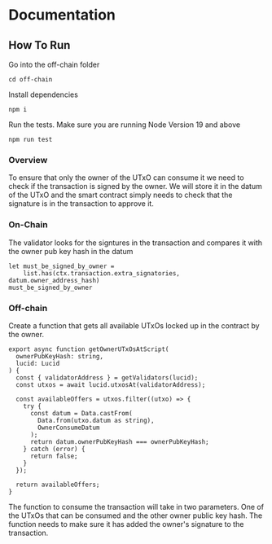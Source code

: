 # Documentation


## How To Run
Go into the off-chain folder
```
cd off-chain
```


Install dependencies
```
npm i
```


Run the tests. Make sure you are running Node Version 19 and above
```
npm run test
```

### Overview

To ensure that only the owner of the UTxO can consume it we need to check if the transaction is signed by the owner. We will store it in the datum of the UTxO and the smart contract simply needs to check that the signature is in the transaction to approve it.

### On-Chain

The validator looks for the signtures in the transaction and compares it with the owner pub key hash in the datum

```
let must_be_signed_by_owner =
    list.has(ctx.transaction.extra_signatories, datum.owner_address_hash)
must_be_signed_by_owner
```

### Off-chain
Create a function that gets all available UTxOs locked up in the contract by the owner.

```
export async function getOwnerUTxOsAtScript(
  ownerPubKeyHash: string,
  lucid: Lucid
) {
  const { validatorAddress } = getValidators(lucid);
  const utxos = await lucid.utxosAt(validatorAddress);

  const availableOffers = utxos.filter((utxo) => {
    try {
      const datum = Data.castFrom(
        Data.from(utxo.datum as string),
        OwnerConsumeDatum
      );
      return datum.ownerPubKeyHash === ownerPubKeyHash;
    } catch (error) {
      return false;
    }
  });

  return availableOffers;
}
```


The function to consume the transaction will take in two parameters. One of the UTxOs that can be consumed and the other owner public key hash. The function needs to make sure it has added the owner's signature to the transaction.
